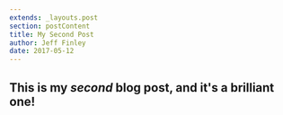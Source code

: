 ```yaml
---
extends: _layouts.post
section: postContent
title: My Second Post
author: Jeff Finley
date: 2017-05-12
---
```


## This is my _second_ blog post, and it's a brilliant one!
